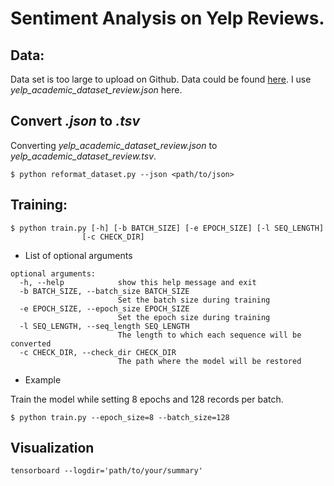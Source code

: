 # Sentiment Analysis on Yelp Reviews.

## Data:
Data set is too large to upload on Github. Data could be found [here](https://www.yelp.com/dataset).
I use *yelp_academic\_dataset\_review.json* here.

## Convert _\.json_ to _\.tsv_
Converting *yelp_academic\_dataset\_review.json* to *yelp_academic\_dataset\_review.tsv*.

```{bash}
$ python reformat_dataset.py --json <path/to/json>
```

## Training:
```{bash}
$ python train.py [-h] [-b BATCH_SIZE] [-e EPOCH_SIZE] [-l SEQ_LENGTH]
                [-c CHECK_DIR]
```

* List of optional arguments

```
optional arguments:
  -h, --help            show this help message and exit
  -b BATCH_SIZE, --batch_size BATCH_SIZE
                        Set the batch size during training
  -e EPOCH_SIZE, --epoch_size EPOCH_SIZE
                        Set the epoch size during training
  -l SEQ_LENGTH, --seq_length SEQ_LENGTH
                        The length to which each sequence will be converted
  -c CHECK_DIR, --check_dir CHECK_DIR
                        The path where the model will be restored
```

* Example

Train the model while setting 8 epochs and 128 records per batch.

```{bash}
$ python train.py --epoch_size=8 --batch_size=128
```

## Visualization

```
tensorboard --logdir='path/to/your/summary'
```